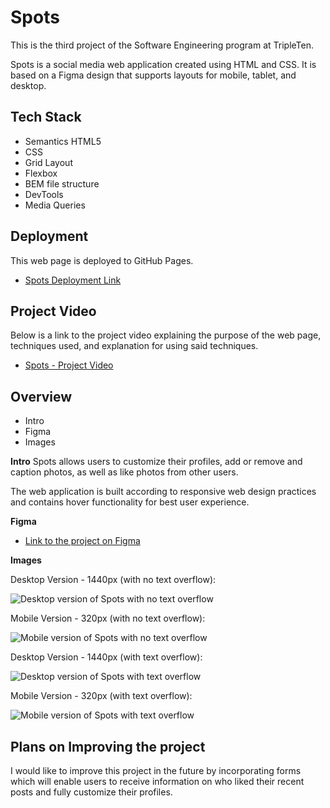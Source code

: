 # Spots

This is the third project of the Software Engineering program at TripleTen.

Spots is a social media web application created using HTML and CSS. It is based on a Figma design that supports layouts for mobile, tablet, and desktop.

## Tech Stack

- Semantics HTML5
- CSS
- Grid Layout
- Flexbox
- BEM file structure
- DevTools
- Media Queries

## Deployment

This web page is deployed to GitHub Pages.

- [Spots Deployment Link](https://geneviveoliva95.github.io/se_project_spots/)

## Project Video

Below is a link to the project video explaining the purpose of the web page, techniques used, and explanation for using said techniques.

- [Spots - Project Video](https://drive.google.com/file/d/1fWJwBsM2XDi-5mhHDuvdcwlNrSzNiRC-/view?usp=sharing)

## Overview

- Intro
- Figma
- Images

**Intro**
Spots allows users to customize their profiles, add or remove and caption photos, as well as like photos from other users.

The web application is built according to responsive web design practices and contains hover functionality for best user experience.

**Figma**

- [Link to the project on Figma](https://www.figma.com/file/BBNm2bC3lj8QQMHlnqRsga/Sprint-3-Project-%E2%80%94-Spots?type=design&node-id=2%3A60&mode=design&t=afgNFybdorZO6cQo-1)

**Images**

Desktop Version - 1440px (with no text overflow):

![Desktop version of Spots with no text overflow](./images/demo/desktop-version.png)

Mobile Version - 320px (with no text overflow):

![Mobile version of Spots with no text overflow](./images/demo/mobile-version.png)

Desktop Version - 1440px (with text overflow):

![Desktop version of Spots with text overflow](./images/demo/desktop-version-text-overflow.png)

Mobile Version - 320px (with text overflow):

![Mobile version of Spots with text overflow](./images/demo/mobile-version-text-overflow.png)

## Plans on Improving the project

I would like to improve this project in the future by incorporating forms which will enable users to receive information on who liked their recent posts and fully customize their profiles.
